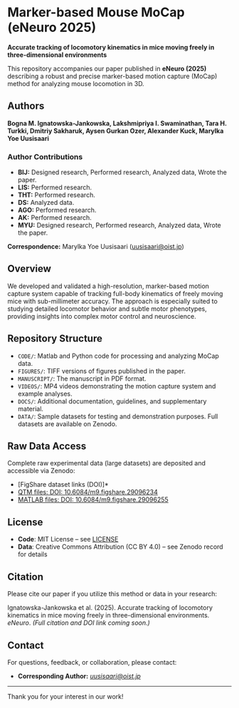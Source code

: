 # Marker-based Mouse MoCap (eNeuro 2025)

**Accurate tracking of locomotory kinematics in mice moving freely in three-dimensional environments**

This repository accompanies our paper published in **eNeuro (2025)** describing a robust and precise marker-based motion capture (MoCap) method for analyzing mouse locomotion in 3D.

## Authors

**Bogna M. Ignatowska-Jankowska, Lakshmipriya I. Swaminathan, Tara H. Turkki, Dmitriy Sakharuk, Aysen Gurkan Ozer, Alexander Kuck, Marylka Yoe Uusisaari**

### Author Contributions
- **BIJ:** Designed research, Performed research, Analyzed data, Wrote the paper.
- **LIS:** Performed research.
- **THT:** Performed research.
- **DS:** Analyzed data.
- **AGO:** Performed research.
- **AK:** Performed research.
- **MYU:** Designed research, Performed research, Analyzed data, Wrote the paper.

**Correspondence:** Marylka Yoe Uusisaari (<uusisaari@oist.jp>)

## Overview

We developed and validated a high-resolution, marker-based motion capture system capable of tracking full-body kinematics of freely moving mice with sub-millimeter accuracy. The approach is especially suited to studying detailed locomotor behavior and subtle motor phenotypes, providing insights into complex motor control and neuroscience.



## Repository Structure

* `CODE/`: Matlab and Python code for processing and analyzing MoCap data.
* `FIGURES/`: TIFF versions of figures published in the paper.
* `MANUSCRIPT/`: The manuscript in PDF format.
* `VIDEOS/`: MP4 videos demonstrating the motion capture system and example analyses.
* `DOCS/`: Additional documentation, guidelines, and supplementary material.
* `DATA/`: Sample datasets for testing and demonstration purposes. Full datasets are available on Zenodo.

## Raw Data Access

Complete raw experimental data (large datasets) are deposited and accessible via Zenodo:

* [FigShare dataset links (DOI)]*
* [QTM files: DOI: 10.6084/m9.figshare.29096234](https://doi.org/10.6084/m9.figshare.29096234)
* [MATLAB files: DOI: 10.6084/m9.figshare.29096255](https://doi.org/10.6084/m9.figshare.29096255)

## License

* **Code**: MIT License – see [LICENSE](LICENSE)
* **Data**: Creative Commons Attribution (CC BY 4.0) – see Zenodo record for details

## Citation

Please cite our paper if you utilize this method or data in your research:

Ignatowska-Jankowska et al. (2025). Accurate tracking of locomotory kinematics in mice moving freely in three-dimensional environments. *eNeuro*. *(Full citation and DOI link coming soon.)*

## Contact

For questions, feedback, or collaboration, please contact:

* **Corresponding Author:** *uusisaari@oist.jp*

---

Thank you for your interest in our work!
